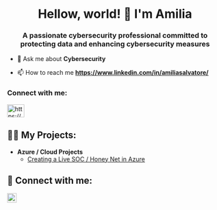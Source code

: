 <h1 align="center">Hellow, world! 👋 I'm Amilia</h1>
<h3 align="center">A passionate cybersecurity professional committed to protecting data and enhancing cybersecurity measures</h3>

- 💬 Ask me about **Cybersecurity**

- 📫 How to reach me **https://www.linkedin.com/in/amiliasalvatore/**

<h3 align="left">Connect with me:</h3>
<p align="left">
<a href="https://linkedin.com/in/https://www.linkedin.com/in/amiliasalvatore/" target="blank"><img align="center" src="https://raw.githubusercontent.com/rahuldkjain/github-profile-readme-generator/master/src/images/icons/Social/linked-in-alt.svg" alt="https://www.linkedin.com/in/amiliasalvatore/" height="30" width="40" /></a>
</p>


<h2>👨‍💻 My Projects:</h2>

- <b>Azure / Cloud Projects</b>
  - [Creating a Live SOC / Honey Net in Azure](https://github.com/AmiliaSalva/Azure-Honey-Net-SOC)


<h2> 🤳 Connect with me:</h2>


[<img align="left" alt="JoshMadakor | LinkedIn" width="22px" src="https://cdn.jsdelivr.net/npm/simple-icons@v3/icons/linkedin.svg" />][linkedin]


[twitter]: https://twitter.com/joshmadakor
[youtube]: https://www.youtube.com/c/joshmadakor
[instagram]: https://www.instagram.com/joshmadakor/
[linkedin]: https://linkedin.com/in/joshmadakor

<!--
**joshmadakor1/joshmadakor1** is a ✨ _special_ ✨ repository because its `README.md` (this file) appears on your GitHub profile.

Here are some ideas to get you started:

- 🔭 I’m currently working on ...
- 🌱 I’m currently learning ...
- 👯 I’m looking to collaborate on ...
- 🤔 I’m looking for help with ...
- 💬 Ask me about ...
- 📫 How to reach me: ...
- 😄 Pronouns: ...
- ⚡ Fun fact: ...
-->
